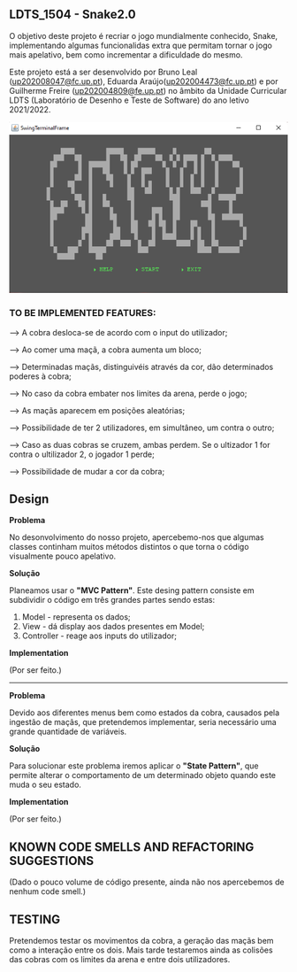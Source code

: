 ## LDTS_1504 - Snake2.0

 O objetivo deste projeto é recriar o jogo mundialmente conhecido, Snake, implementando algumas funcionalidas extra que permitam tornar o jogo mais apelativo, bem como incrementar a dificuldade do mesmo. 
 
 Este projeto está a ser desenvolvido por Bruno Leal (up202008047@fc.up.pt), Eduarda Araújo(up202004473@fc.up.pt) e por Guilherme Freire (up202004809@fe.up.pt) no âmbito da Unidade Curricular LDTS (Laboratório de Desenho e Teste de Software) do ano letivo 2021/2022.

![docs/MainMenu.png](docs/MainMenu.png)

### TO BE IMPLEMENTED FEATURES:

--> A cobra desloca-se de acordo com o input do utilizador;

--> Ao comer uma maçã, a cobra aumenta um bloco;

--> Determinadas maçãs, distinguivéis através da cor, dão determinados poderes à cobra;

--> No caso da cobra embater nos limites da arena, perde o jogo;

--> As maçãs aparecem em posições aleatórias;

--> Possibilidade de ter 2 utilizadores, em simultâneo, um contra o outro;

--> Caso as duas cobras se cruzem, ambas perdem. Se o ultizador 1 for contra o ultilizador 2, o jogador 1 perde;

--> Possibilidade de mudar a cor da cobra;

## Design


**Problema**

No desonvolvimento do nosso projeto, apercebemo-nos que algumas classes continham muitos métodos distintos o que torna o código visualmente pouco apelativo.

**Solução**

Planeamos usar o **"MVC Pattern"**. Este desing pattern consiste em subdividir o código em três grandes partes sendo estas:

1. Model - representa os dados;
2. View - dá display aos dados presentes em Model;
3. Controller - reage aos inputs do utilizador;

**Implementation**

(Por ser feito.)

---------------------------------------------------------------------------------------------------------------------------------------------------------------------------------
**Problema**

Devido aos diferentes menus bem como estados da cobra, causados pela ingestão de maçãs, que pretendemos implementar, seria necessário uma grande quantidade de variáveis.

**Solução**

Para solucionar este problema iremos aplicar o **"State Pattern"**, que permite alterar o comportamento de um determinado objeto quando este muda o seu estado.

**Implementation**

(Por ser feito.)


## KNOWN CODE SMELLS AND REFACTORING SUGGESTIONS

(Dado o pouco volume de código presente, ainda não nos apercebemos de nenhum code smell.)


## TESTING

Pretendemos testar os movimentos da cobra, a geração das maçãs bem como a interação entre os dois. Mais tarde testaremos ainda as colisões das cobras com os limites da arena e entre dois utilizadores.
